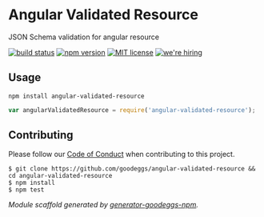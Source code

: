 # Angular Validated Resource

JSON Schema validation for angular resource

[![build status][travis-badge]][travis-link]
[![npm version][npm-badge]][npm-link]
[![MIT license][license-badge]][license-link]
[![we're hiring][hiring-badge]][hiring-link]


## Usage

```
npm install angular-validated-resource
```

```js
var angularValidatedResource = require('angular-validated-resource');
```

## Contributing

Please follow our [Code of Conduct](https://github.com/goodeggs/angular-validated-resource/blob/master/CODE_OF_CONDUCT.md)
when contributing to this project.

```
$ git clone https://github.com/goodeggs/angular-validated-resource && cd angular-validated-resource
$ npm install
$ npm test
```

_Module scaffold generated by [generator-goodeggs-npm](https://github.com/goodeggs/generator-goodeggs-npm)._


[travis-badge]: http://img.shields.io/travis/goodeggs/angular-validated-resource.svg?style=flat-square
[travis-link]: https://travis-ci.org/goodeggs/angular-validated-resource
[npm-badge]: http://img.shields.io/npm/v/angular-validated-resource.svg?style=flat-square
[npm-link]: https://www.npmjs.org/package/angular-validated-resource
[license-badge]: http://img.shields.io/badge/license-MIT-blue.svg?style=flat-square
[license-link]: LICENSE.md
[hiring-badge]: https://img.shields.io/badge/we're_hiring-yes-brightgreen.svg?style=flat-square
[hiring-link]: http://goodeggs.jobscore.com/?detail=Open+Source&sid=161
